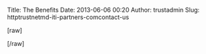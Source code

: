 Title: The Benefits
Date: 2013-06-06 00:20
Author: trustadmin
Slug: httptrustnetmd-iti-partners-comcontact-us

[raw]

<p>
<script type="text/javascript">// <br />
window.location.replace("http://trustnetmd.com/the-benefits/");<br />
// </script>
[/raw]
